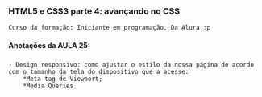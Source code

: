 ### HTML5 e CSS3 parte 4: avançando no CSS
    Curso da formação: Iniciante em programação, Da Alura :p

#### Anotações da AULA 25:

###
    - Design responsivo: como ajustar o estilo da nossa página de acordo com o tamanho da tela do dispositivo que a acesse:
        *Meta tag de Viewport;
        *Media Queries.
